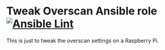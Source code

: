 # Tweak Overscan Ansible role [![Ansible Lint](https://github.com/namelivia/ansible-tweak-overscan/actions/workflows/ansible-lint.yml/badge.svg)](https://github.com/namelivia/ansible-tweak-overscan/actions/workflows/ansible-lint.yml)

This is just to tweak the overscan settings on a Raspberry Pi.
